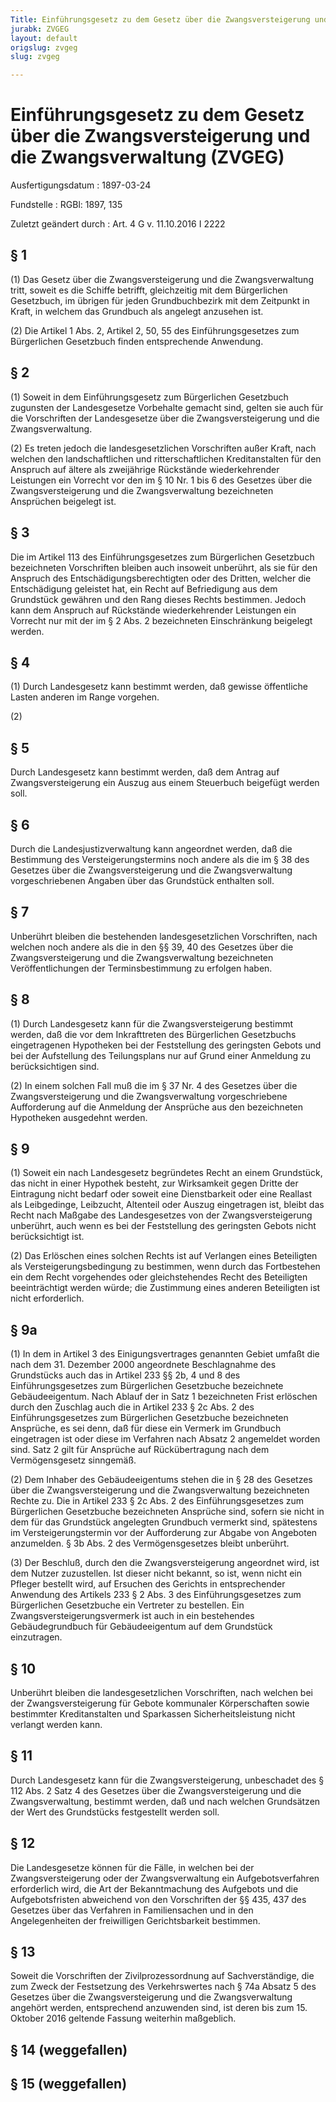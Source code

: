 ```yaml
---
Title: Einführungsgesetz zu dem Gesetz über die Zwangsversteigerung und die Zwangsverwaltung
jurabk: ZVGEG
layout: default
origslug: zvgeg
slug: zvgeg

---
```


# Einführungsgesetz zu dem Gesetz über die Zwangsversteigerung und die Zwangsverwaltung (ZVGEG)

Ausfertigungsdatum
:   1897-03-24

Fundstelle
:   RGBl: 1897, 135

Zuletzt geändert durch
:   Art. 4 G v. 11.10.2016 I 2222


## § 1

(1) Das Gesetz über die Zwangsversteigerung und die Zwangsverwaltung tritt, soweit es die Schiffe betrifft, gleichzeitig mit dem Bürgerlichen Gesetzbuch, im übrigen für jeden Grundbuchbezirk mit dem Zeitpunkt in Kraft, in welchem das Grundbuch als angelegt anzusehen ist.

(2) Die Artikel 1 Abs. 2, Artikel 2, 50, 55 des Einführungsgesetzes zum Bürgerlichen Gesetzbuch finden entsprechende Anwendung.


## § 2

(1) Soweit in dem Einführungsgesetz zum Bürgerlichen Gesetzbuch zugunsten der Landesgesetze Vorbehalte gemacht sind, gelten sie auch für die Vorschriften der Landesgesetze über die Zwangsversteigerung und die Zwangsverwaltung.

(2) Es treten jedoch die landesgesetzlichen Vorschriften außer Kraft, nach welchen den landschaftlichen und ritterschaftlichen Kreditanstalten für den Anspruch auf ältere als zweijährige Rückstände wiederkehrender Leistungen ein Vorrecht vor den im § 10 Nr. 1 bis 6 des Gesetzes über die Zwangsversteigerung und die Zwangsverwaltung bezeichneten Ansprüchen beigelegt ist.


## § 3

Die im Artikel 113 des Einführungsgesetzes zum Bürgerlichen Gesetzbuch bezeichneten Vorschriften bleiben auch insoweit unberührt, als sie für den Anspruch des Entschädigungsberechtigten oder des Dritten, welcher die Entschädigung geleistet hat, ein Recht auf Befriedigung aus dem Grundstück gewähren und den Rang dieses Rechts bestimmen. Jedoch kann dem Anspruch auf Rückstände wiederkehrender Leistungen ein Vorrecht nur mit der im § 2 Abs. 2 bezeichneten Einschränkung beigelegt werden.


## § 4

(1) Durch Landesgesetz kann bestimmt werden, daß gewisse öffentliche Lasten anderen im Range vorgehen.

(2)


## § 5

Durch Landesgesetz kann bestimmt werden, daß dem Antrag auf Zwangsversteigerung ein Auszug aus einem Steuerbuch beigefügt werden soll.


## § 6

Durch die Landesjustizverwaltung kann angeordnet werden, daß die Bestimmung des Versteigerungstermins noch andere als die im § 38 des Gesetzes über die Zwangsversteigerung und die Zwangsverwaltung vorgeschriebenen Angaben über das Grundstück enthalten soll.


## § 7

Unberührt bleiben die bestehenden landesgesetzlichen Vorschriften, nach welchen noch andere als die in den §§ 39, 40 des Gesetzes über die Zwangsversteigerung und die Zwangsverwaltung bezeichneten Veröffentlichungen der Terminsbestimmung zu erfolgen haben.


## § 8

(1) Durch Landesgesetz kann für die Zwangsversteigerung bestimmt werden, daß die vor dem Inkrafttreten des Bürgerlichen Gesetzbuchs eingetragenen Hypotheken bei der Feststellung des geringsten Gebots und bei der Aufstellung des Teilungsplans nur auf Grund einer Anmeldung zu berücksichtigen sind.

(2) In einem solchen Fall muß die im § 37 Nr. 4 des Gesetzes über die Zwangsversteigerung und die Zwangsverwaltung vorgeschriebene Aufforderung auf die Anmeldung der Ansprüche aus den bezeichneten Hypotheken ausgedehnt werden.


## § 9

(1) Soweit ein nach Landesgesetz begründetes Recht an einem Grundstück, das nicht in einer Hypothek besteht, zur Wirksamkeit gegen Dritte der Eintragung nicht bedarf oder soweit eine Dienstbarkeit oder eine Reallast als Leibgedinge, Leibzucht, Altenteil oder Auszug eingetragen ist, bleibt das Recht nach Maßgabe des Landesgesetzes von der Zwangsversteigerung unberührt, auch wenn es bei der Feststellung des geringsten Gebots nicht berücksichtigt ist.

(2) Das Erlöschen eines solchen Rechts ist auf Verlangen eines Beteiligten als Versteigerungsbedingung zu bestimmen, wenn durch das Fortbestehen ein dem Recht vorgehendes oder gleichstehendes Recht des Beteiligten beeinträchtigt werden würde; die Zustimmung eines anderen Beteiligten ist nicht erforderlich.


## § 9a

(1) In dem in Artikel 3 des Einigungsvertrages genannten Gebiet umfaßt die nach dem 31. Dezember 2000 angeordnete Beschlagnahme des Grundstücks auch das in Artikel 233 §§ 2b, 4 und 8 des Einführungsgesetzes zum Bürgerlichen Gesetzbuche bezeichnete Gebäudeeigentum. Nach Ablauf der in Satz 1 bezeichneten Frist erlöschen durch den Zuschlag auch die in Artikel 233 § 2c Abs. 2 des Einführungsgesetzes zum Bürgerlichen Gesetzbuche bezeichneten Ansprüche, es sei denn, daß für diese ein Vermerk im Grundbuch eingetragen ist oder diese im Verfahren nach Absatz 2 angemeldet worden sind. Satz 2 gilt für Ansprüche auf Rückübertragung nach dem Vermögensgesetz sinngemäß.

(2) Dem Inhaber des Gebäudeeigentums stehen die in § 28 des Gesetzes über die Zwangsversteigerung und die Zwangsverwaltung bezeichneten Rechte zu. Die in Artikel 233 § 2c Abs. 2 des Einführungsgesetzes zum Bürgerlichen Gesetzbuche bezeichneten Ansprüche sind, sofern sie nicht in dem für das Grundstück angelegten Grundbuch vermerkt sind, spätestens im Versteigerungstermin vor der Aufforderung zur Abgabe von Angeboten anzumelden. § 3b Abs. 2 des Vermögensgesetzes bleibt unberührt.

(3) Der Beschluß, durch den die Zwangsversteigerung angeordnet wird, ist dem Nutzer zuzustellen. Ist dieser nicht bekannt, so ist, wenn nicht ein Pfleger bestellt wird, auf Ersuchen des Gerichts in entsprechender Anwendung des Artikels 233 § 2 Abs. 3 des Einführungsgesetzes zum Bürgerlichen Gesetzbuche ein Vertreter zu bestellen. Ein Zwangsversteigerungsvermerk ist auch in ein bestehendes Gebäudegrundbuch für Gebäudeeigentum auf dem Grundstück einzutragen.


## § 10

Unberührt bleiben die landesgesetzlichen Vorschriften, nach welchen bei der Zwangsversteigerung für Gebote kommunaler Körperschaften sowie bestimmter Kreditanstalten und Sparkassen Sicherheitsleistung nicht verlangt werden kann.


## § 11

Durch Landesgesetz kann für die Zwangsversteigerung, unbeschadet des § 112 Abs. 2 Satz 4 des Gesetzes über die Zwangsversteigerung und die Zwangsverwaltung, bestimmt werden, daß und nach welchen Grundsätzen der Wert des Grundstücks festgestellt werden soll.


## § 12

Die Landesgesetze können für die Fälle, in welchen bei der Zwangsversteigerung oder der Zwangsverwaltung ein Aufgebotsverfahren erforderlich wird, die Art der Bekanntmachung des Aufgebots und die Aufgebotsfristen abweichend von den Vorschriften der §§ 435, 437 des Gesetzes über das Verfahren in Familiensachen und in den Angelegenheiten der freiwilligen Gerichtsbarkeit bestimmen.


## § 13

Soweit die Vorschriften der Zivilprozessordnung auf Sachverständige, die zum Zweck der Festsetzung des Verkehrswertes nach § 74a Absatz 5 des Gesetzes über die Zwangsversteigerung und die Zwangsverwaltung angehört werden, entsprechend anzuwenden sind, ist deren bis zum 15. Oktober 2016 geltende Fassung weiterhin maßgeblich.


## § 14 (weggefallen)



## § 15 (weggefallen)


